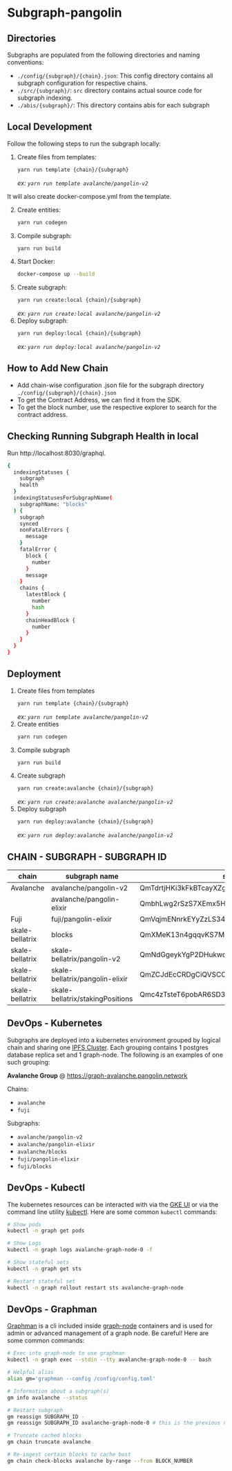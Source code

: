 # Subgraph-pangolin

## Directories

Subgraphs are populated from the following directories and naming conventions:

- `./config/{subgraph}/{chain}.json`: This config directory contains all subgraph configuration for respective chains.
- `./src/{subgraph}/`: `src` directory contains actual source code for subgraph indexing. 
-  `./abis/{subgraph}/`: This directory contains abis for each subgraph

## Local Development

Follow the following steps to run the subgraph locally:

1) Create files from templates:
    ```bash
    yarn run template {chain}/{subgraph}
    ```
    _ex: `yarn run template avalanche/pangolin-v2`_

It will also create docker-compose.yml from the template. 

2) Create entities:
    ```bash
    yarn run codegen
    ```
3) Compile subgraph:
    ```bash
    yarn run build
    ```
4) Start Docker:
    ```bash
    docker-compose up --build
    ```
5) Create subgraph:
    ```bash
    yarn run create:local {chain}/{subgraph}
    ```
    _ex: `yarn run create:local avalanche/pangolin-v2`_
6) Deploy subgraph:
    ```bash
    yarn run deploy:local {chain}/{subgraph}
    ```
   _ex: `yarn run deploy:local avalanche/pangolin-v2`_


## How to Add New Chain

- Add chain-wise configuration .json file for the subgraph directory `./config/{subgraph}/{chain}.json` 
- To get the Contract Address, we can find it from the SDK. 
- To get the block number, use the respective explorer to search for the contract address.

## Checking Running Subgraph Health in local

Run http://localhost:8030/graphql.

```bash
{
  indexingStatuses {
    subgraph
    health
  }
  indexingStatusesForSubgraphName(
    subgraphName: "blocks"
  ) {
    subgraph
    synced
    nonFatalErrors {
      message
    }
    fatalError {
      block {
        number
      }
      message
    }
    chains {
      latestBlock {
        number
        hash
      }
      chainHeadBlock {
        number
      }
    }
  }
}
 ```


## Deployment

1) Create files from templates
    ```bash
    yarn run template {chain}/{subgraph}
    ```
    _ex: `yarn run template avalanche/pangolin-v2`_
2) Create entities
    ```bash
    yarn run codegen
    ```
3) Compile subgraph
    ```bash
    yarn run build
    ```
4) Create subgraph
    ```bash
    yarn run create:avalanche {chain}/{subgraph}
    ```
    _ex: `yarn run create:avalanche avalanche/pangolin-v2`_
5) Deploy subgraph
    ```bash
    yarn run deploy:avalanche {chain}/{subgraph}
    ```
   _ex: `yarn run deploy:avalanche avalanche/pangolin-v2`_



## CHAIN  - SUBGRAPH - SUBGRAPH ID

| chain            | subgraph name                        | subgraph id                          |
| ---------------- | ----------------------------------- | ------------------------------------ |
| Avalanche        | avalanche/pangolin-v2                | QmTdrtjHKi3kFkBTcayXZg7cVZvWmrbZCW9jefRbSrxAtM |
|                  | avalanche/pangolin-elixir            | QmbhLwg2rSzS7XEmx5HDFCmesPg3p4Not1VR9biiWprBan |
| Fuji             | fuji/pangolin-elixir                 | QmVqjmENnrkEYyZzLS34v1uTfEyM1Emkxvd68V7qVcgdon |
| skale-bellatrix  | blocks                               | QmXMeK13n4gqqvKS7Mi1RiU8rm92LWjLwcFkqJMNKMifXx |
| skale-bellatrix  | skale-bellatrix/pangolin-v2          | QmNdGgeykYgP2DHukwdC2j3Eqh5PKpZ7MTTXEVnmDiegWy |
| skale-bellatrix  | skale-bellatrix/pangolin-elixir      | QmZCJdEcCRDgCiQVSCCCTGr8MGAnms1889Zq1Br2eEmvi5 |
| skale-bellatrix  | skale-bellatrix/stakingPositions     | Qmc4zTsteT6pobAR6SD3qajJiPXz5SDiPm9wWRcJk2J7ua |


## DevOps - Kubernetes

Subgraphs are deployed into a kubernetes environment grouped by logical chain and sharing one 
[IPFS Cluster](https://ipfscluster.io). Each grouping contains 1 postgres database replica set and 1 graph-node.
The following is an examples of one such grouping:

**Avalanche Group** @ https://graph-avalanche.pangolin.network

Chains:
* `avalanche`
* `fuji`

Subgraphs:
* `avalanche/pangolin-v2`
* `avalanche/pangolin-elixir`
* `avalanche/blocks`
* `fuji/pangolin-elixir`
* `fuji/blocks`

## DevOps - Kubectl

The kubernetes resources can be interacted with via the [GKE UI](https://console.cloud.google.com/kubernetes/workload/overview?project=pango-prod) 
or via the command line utility [kubectl](https://kubernetes.io/docs/reference/kubectl). Here are some common `kubectl` commands:

```bash
# Show pods
kubectl -n graph get pods

# Show Logs
kubectl -n graph logs avalanche-graph-node-0 -f

# Show stateful sets
kubectl -n graph get sts

# Restart stateful set
kubectl -n graph rollout restart sts avalanche-graph-node
```

## DevOps - Graphman

[Graphman](https://github.com/graphprotocol/graph-node/blob/master/docs/graphman.md) is a cli included inside 
[graph-node](https://github.com/graphprotocol/graph-node) containers and is used for admin or advanced management of a 
graph node. Be careful! Here are some common commands:

```bash
# Exec into graph-node to use graphman
kubectl -n graph exec --stdin --tty avalanche-graph-node-0 -- bash

# Helpful alias
alias gm='graphman --config /config/config.toml'

# Information about a subgraph(s)
gm info avalanche --status

# Restart subgraph
gm reassign SUBGRAPH_ID -
gm reassign SUBGRAPH_ID avalanche-graph-node-0 # this is the previous node_id before it was reassigned to '-'

# Truncate cached blocks
gm chain truncate avalanche

# Re-ingest certain blocks to cache bust
gm chain check-blocks avalanche by-range --from BLOCK_NUMBER
```